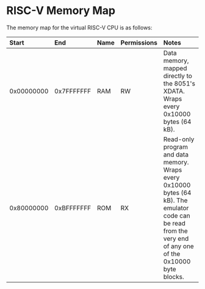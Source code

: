 # RISC-V Memory Map

The memory map for the virtual RISC-V CPU is as follows:

| Start | End | Name | Permissions | Notes |
| :---- | :-- | :--- | :---------- | :---- |
| 0x00000000 | 0x7FFFFFFF | RAM | RW | Data memory, mapped directly to the 8051's XDATA. Wraps every 0x10000 bytes (64 kB). |
| 0x80000000 | 0xBFFFFFFF | ROM | RX | Read-only program and data memory. Wraps every 0x10000 bytes (64 kB). The emulator code can be read from the very end of any one of the 0x10000 byte blocks. |
